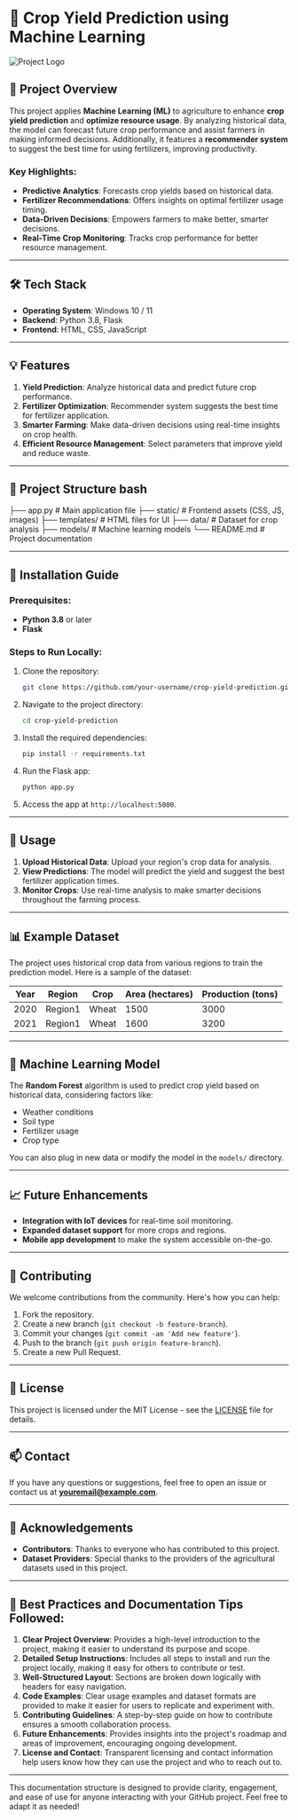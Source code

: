 # 🌾 Crop Yield Prediction using Machine Learning

![Project Logo]("") <!-- Add a logo or banner image for visual appeal -->

## 🚀 Project Overview
This project applies **Machine Learning (ML)** to agriculture to enhance **crop yield prediction** and **optimize resource usage**. By analyzing historical data, the model can forecast future crop performance and assist farmers in making informed decisions. Additionally, it features a **recommender system** to suggest the best time for using fertilizers, improving productivity.

### Key Highlights:
- **Predictive Analytics**: Forecasts crop yields based on historical data.
- **Fertilizer Recommendations**: Offers insights on optimal fertilizer usage timing.
- **Data-Driven Decisions**: Empowers farmers to make better, smarter decisions.
- **Real-Time Crop Monitoring**: Tracks crop performance for better resource management.

---

## 🛠️ Tech Stack

- **Operating System**: Windows 10 / 11
- **Backend**: Python 3.8, Flask
- **Frontend**: HTML, CSS, JavaScript

---

## 💡 Features
1. **Yield Prediction**: Analyze historical data and predict future crop performance.
2. **Fertilizer Optimization**: Recommender system suggests the best time for fertilizer application.
3. **Smarter Farming**: Make data-driven decisions using real-time insights on crop health.
4. **Efficient Resource Management**: Select parameters that improve yield and reduce waste.

---

## 📂 Project Structure bash
├── app.py                 # Main application file
├── static/                # Frontend assets (CSS, JS, images)
├── templates/             # HTML files for UI
├── data/                  # Dataset for crop analysis
├── models/                # Machine learning models
└── README.md              # Project documentation

---

## 🚀 Installation Guide

### Prerequisites:
- **Python 3.8** or later
- **Flask**

### Steps to Run Locally:
1. Clone the repository:
    ```bash
    git clone https://github.com/your-username/crop-yield-prediction.git
    ```
2. Navigate to the project directory:
    ```bash
    cd crop-yield-prediction
    ```
3. Install the required dependencies:
    ```bash
    pip install -r requirements.txt
    ```
4. Run the Flask app:
    ```bash
    python app.py
    ```
5. Access the app at `http://localhost:5000`.

---

## 🚜 Usage

1. **Upload Historical Data**: Upload your region's crop data for analysis.
2. **View Predictions**: The model will predict the yield and suggest the best fertilizer application times.
3. **Monitor Crops**: Use real-time analysis to make smarter decisions throughout the farming process.

---

## 📊 Example Dataset

The project uses historical crop data from various regions to train the prediction model. Here is a sample of the dataset:

| Year | Region  | Crop   | Area (hectares) | Production (tons) |
|------|---------|--------|-----------------|-------------------|
| 2020 | Region1 | Wheat  | 1500            | 3000              |
| 2021 | Region1 | Wheat  | 1600            | 3200              |

---

## 🧠 Machine Learning Model

The **Random Forest** algorithm is used to predict crop yield based on historical data, considering factors like:
- Weather conditions
- Soil type
- Fertilizer usage
- Crop type

You can also plug in new data or modify the model in the `models/` directory.

---

## 📈 Future Enhancements
- **Integration with IoT devices** for real-time soil monitoring.
- **Expanded dataset support** for more crops and regions.
- **Mobile app development** to make the system accessible on-the-go.

---

## 🤝 Contributing

We welcome contributions from the community. Here's how you can help:
1. Fork the repository.
2. Create a new branch (`git checkout -b feature-branch`).
3. Commit your changes (`git commit -am 'Add new feature'`).
4. Push to the branch (`git push origin feature-branch`).
5. Create a new Pull Request.

---

## 📄 License

This project is licensed under the MIT License - see the [LICENSE](LICENSE) file for details.

---

## 📫 Contact

If you have any questions or suggestions, feel free to open an issue or contact us at **youremail@example.com**.

---

## 🙏 Acknowledgements

- **Contributors**: Thanks to everyone who has contributed to this project.
- **Dataset Providers**: Special thanks to the providers of the agricultural datasets used in this project.

---

## 🎯 Best Practices and Documentation Tips Followed:

1. **Clear Project Overview**: Provides a high-level introduction to the project, making it easier to understand its purpose and scope.
2. **Detailed Setup Instructions**: Includes all steps to install and run the project locally, making it easy for others to contribute or test.
3. **Well-Structured Layout**: Sections are broken down logically with headers for easy navigation.
4. **Code Examples**: Clear usage examples and dataset formats are provided to make it easier for users to replicate and experiment with.
5. **Contributing Guidelines**: A step-by-step guide on how to contribute ensures a smooth collaboration process.
6. **Future Enhancements**: Provides insights into the project's roadmap and areas of improvement, encouraging ongoing development.
7. **License and Contact**: Transparent licensing and contact information help users know how they can use the project and who to reach out to.

---

This documentation structure is designed to provide clarity, engagement, and ease of use for anyone interacting with your GitHub project. Feel free to adapt it as needed!
